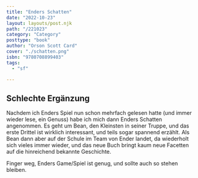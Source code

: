 ```yaml
---
title: "Enders Schatten"
date: "2022-10-23"
layout: layouts/post.njk
path: "/221023"
category: "Category"
posttype: "book"
author: "Orson Scott Card"
cover: "./schatten.png"
isbn: "9780708899403"
tags:
  - "sf"

---
```

## Schlechte Ergänzung

Nachdem ich Enders Spiel nun schon mehrfach gelesen hatte (und immer wieder lese, ein Genuss) habe ich mich dann Enders Schatten angenommen. Es geht um Bean, den Kleinsten in seiner Truppe, und das erste Drittel ist wirklich interessant, und teils sogar spannend erzählt. Als Bean dann aber auf der Schule im Team von Ender landet, da wiederholt sich vieles immer wieder, und das neue Buch bringt kaum neue Facetten auf die hinreichend bekannte Geschichte.

Finger weg, Enders Game/Spiel ist genug, und sollte auch so stehen bleiben.
